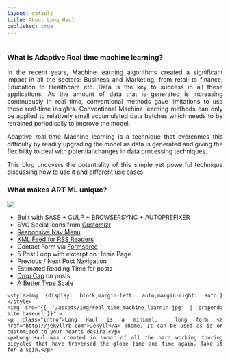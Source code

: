 ```yaml
---
layout: default
title: About Long Haul
published: true
---
```


<div class="post">
	<h1 class="pageTitle"> </h1>
  	<h3> What is Adaptive Real time machine learning?</h3>
  	<style>body {text-align: justify;}</style>
  	<div class="body">
  		<p>In the recent years, Machine learning algorithms created a significant impact in all the sectors: Business and Marketing, from retail to finance, Education to Healthcare etc. Data is the key to success in all these applications. As the amount of data that is generated is increasing continuously in real time, conventional methods gave limitations to use these real-time insights. Conventional Machine learning methods can only be applied to relatively small accumulated data batches which needs to be retrained periodically to improve the model. </p>
         <p> Adaptive real-time Machine learning is a technique that overcomes this difficulty by readily upgrading the model as data is generated and giving the flexibility to deal with potential changes in data processing techniques.</p> 
          <p>This blog uncovers the potentiality of this simple yet powerful technique discussing how to use it and different use cases. </p>
      </div>
    <h3>What makes ART ML unique?</h3>
  	<style>img {display: block;margin-left: auto;margin-right: auto;} </style>
	<img src="{{ '/assets/img/Artmalfeatures.PNG' | prepend: site.baseurl }}" >
	<ul>
		<li>Built with SASS + GULP + BROWSERSYNC + AUTOPREFIXER</li>
  		<li>SVG Social Icons from <a href="http://customizr.net/icons/">Customizr</a></li>
  		<li><a href="http://responsive-nav.com/">Responsive Nav Menu</a></li>
  		<li><a href="https://github.com/snaptortoise/jekyll-rss-feeds">XML Feed for RSS Readers</a></li>
  		<li>Contact Form via <a href="http://formspree.io/">Formspree</a></li>
      <li>5 Post Loop with excerpt on Home Page</li>
  		<li>Previous / Next Post Navigation</li>
      <li>Estimated Reading Time for posts</li>
  		<li><a href="https://github.com/adobe-webplatform/dropcap.js">Drop Cap</a> on posts</li>
  		<li><a href="http://typecast.com/blog/a-more-modern-scale-for-web-typography">A Better Type Scale</a></li>
  	</ul>
</div>

	<style>img {display: block;margin-left: auto;margin-right: auto;} </style>
	<img src="{{ '/assets/img/real_time_machine_learnin.jpg' | prepend: site.baseurl }}" >
	<p class="intro">Long Haul is a minimal,  long form <a href="http://jekyllrb.com">Jekyll</a> Theme. It can be used as is or customized to your hearts desire.</p>
	<p>Long Haul was created in honor of all the hard working touring bicycles that have traversed the globe time and time again. Take it for a spin.</p>

